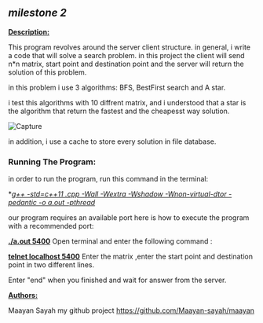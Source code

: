 ## ***milestone 2***

**<u>Description:</u>**

This program revolves around the server client structure. in general, i write a code that will solve a search problem. 
in this project the client will send n*n matrix, start point and destination point and the server will return the solution of this problem. 


in this problem i use 3 algorithms: 
BFS, BestFirst search and A star. 

i test this algorithms with 10 diffrent matrix, and i understood that a star is the algorithm that return the fastest and the cheapesst way solution.

![Capture](https://user-images.githubusercontent.com/60346583/94564495-b6b77080-0270-11eb-85d3-ea241bc644be.PNG)


in addition, i use a cache to store every solution in file database. 


### Running The Program:

in order to run the program, run this command in the terminal:

**<u>g++ -std=c++11 *.cpp -Wall -Wextra -Wshadow -Wnon-virtual-dtor -pedantic -o a.out -pthread</u>**

our program requires an available port here is how to execute the program with a recommended port:

**<u>./a.out 5400</u>**
Open terminal and enter the following command :

**<u>telnet localhost 5400</u>**
Enter the matrix ,enter the start point and destination point in two different lines.

Enter "end" when you finished and wait for answer from the server.

**<u>Authors:</u>**

Maayan Sayah
my github project https://github.com/Maayan-sayah/maayan
